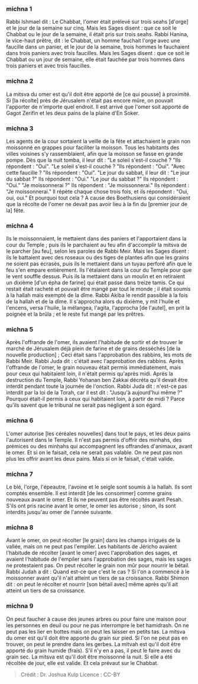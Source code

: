 
### michna 1
Rabbi Ishmael dit : Le Chabbat, l'omer était prélevé sur trois seahs [d'orge] et le jour de la semaine sur cinq. Mais les Sages disent : que ce soit le Chabbat ou le jour de la semaine, il était pris sur trois seahs. Rabbi Hanina, le vice-haut prêtre, dit : le Chabbat, un homme fauchait l'orge avec une faucille dans un panier, et le jour de la semaine, trois hommes le fauchaient dans trois paniers avec trois faucilles. Mais les Sages disent : que ce soit le Chabbat ou un jour de semaine, elle était fauchée par trois hommes dans trois paniers et avec trois faucilles.

### michna 2
La mitsva du omer est qu'il doit être apporté de [ce qui pousse] à proximité. Si [la récolte] près de Jérusalem n'était pas encore mûre, on pouvait l'apporter de n'importe quel endroit. Il est arrivé que l'omer soit apporté de Gagot Zerifin et les deux pains de la plaine d'En Soker.

### michna 3
Les agents de la cour sortaient la veille de la fête et attachaient le grain non moissonné en grappes pour faciliter la moisson. Tous les habitants des villes voisines s'y rassemblaient, afin que la moisson se fasse en grande pompe. Dès que la nuit tomba, il leur dit : "Le soleil s'est-il couché ? "Ils répondent : "Oui". "Le soleil s'est-il couché ? "Ils répondent : "Oui". "Avec cette faucille ? "Ils répondent : "Oui". "Le jour du sabbat, il leur dit : "Le jour du sabbat ?" Ils répondent : "Oui." "Le jour du sabbat ?" Ils répondent : "Oui." "Je moissonnerai ?" Ils répondent : "Je moissonnerai." Ils répondent : "Je moissonnerai." Il répète chaque chose trois fois, et ils répondent : "Oui, oui, oui." Et pourquoi tout cela ? A cause des Boethusiens qui considéraient que la récolte de l'omer ne devait pas avoir lieu à la fin du [premier jour de la] fête.

### michna 4
Ils le moissonnaient, le mettaient dans des paniers et l'apportaient dans la cour du Temple ; puis ils le parchaient au feu afin d'accomplir la mitsva de le parcher [au feu], selon les paroles de Rabbi Meir. Mais les Sages disent : ils le battaient avec des roseaux ou des tiges de plantes afin que les grains ne soient pas écrasés, puis ils le mettaient dans un tuyau perforé afin que le feu s'en empare entièrement. Ils l'étalaient dans la cour du Temple pour que le vent souffle dessus. Puis ils la mettaient dans un moulin et en retiraient un dixième [d'un épha de farine] qui était passé dans treize tamis. Ce qui restait était racheté et pouvait être mangé par tout le monde ; il était soumis à la hallah mais exempté de la dîme. Rabbi Akiba le rendit passible à la fois de la hallah et de la dîme. Il s'approcha alors du dixième, y mit l'huile et l'encens, versa l'huile, la mélangea, l'agita, l'approcha [de l'autel], en prit la poignée et la brûla ; et le reste fut mangé par les prêtres.

### michna 5
Après l'offrande de l'omer, ils avaient l'habitude de sortir et de trouver le marché de Jérusalem déjà plein de farine et de grains desséchés [de la nouvelle production] ; Ceci était sans l'approbation des rabbins, les mots de Rabbi Meir. Rabbi Juda dit : c'était avec l'approbation des rabbins. Après l'offrande de l'omer, le grain nouveau était permis immédiatement, mais pour ceux qui habitaient loin, il n'était permis qu'après midi. Après la destruction du Temple, Rabbi Yohanan ben Zakkai décréta qu'il devait être interdit pendant toute la journée de l'onction. Rabbi Juda dit : n'est-ce pas interdit par la loi de la Torah, car il est dit : "Jusqu'à aujourd'hui même ?" Pourquoi était-il permis à ceux qui habitaient loin, à partir de midi ? Parce qu'ils savent que le tribunal ne serait pas négligent à son égard.

### michna 6
L'omer autorise [les céréales nouvelles] dans tout le pays, et les deux pains l'autorisent dans le Temple. Il n'est pas permis d'offrir des minhahs, des prémices ou des minhahs qui accompagnent les offrandes d'animaux, avant le omer. Et si on le faisait, cela ne serait pas valable. On ne peut pas non plus les offrir avant les deux pains. Mais si on le faisait, c'était valide.

### michna 7
Le blé, l'orge, l'épeautre, l'avoine et le seigle sont soumis à la hallah. Ils sont comptés ensemble. Il est interdit [de les consommer] comme grains nouveaux avant le omer. Et ils ne peuvent pas être récoltés avant Pesah. S'ils ont pris racine avant le omer, le omer les autorise ; sinon, ils sont interdits jusqu'au omer de l'année suivante.

### michna 8
Avant le omer, on peut récolter [le grain] dans les champs irrigués de la vallée, mais on ne peut pas l'empiler. Les habitants de Jéricho avaient l'habitude de récolter [avant le omer] avec l'approbation des sages, et avaient l'habitude de l'empiler sans l'approbation des sages, mais les sages ne protestaient pas. On peut récolter le grain non mûr pour nourrir le bétail. Rabbi Judah a dit : Quand est-ce que c'est le cas ? Si l'on a commencé à le moissonner avant qu'il n'ait atteint un tiers de sa croissance. Rabbi Shimon dit : on peut le récolter et nourrir [son bétail avec] même après qu'il ait atteint un tiers de sa croissance.

### michna 9
On peut faucher à cause des jeunes arbres ou pour faire une maison pour les personnes en deuil ou pour ne pas interrompre le bet hamidrash. On ne peut pas les lier en bottes mais on peut les laisser en petits tas. La mitsva du omer est qu'il doit être apporté du grain sur pied. Si l'on ne peut pas en trouver, on peut le prendre dans les gerbes. La mitvah est qu'il doit être apporté du grain humide (frais). S'il n'y en a pas, il peut le faire avec du grain sec. La mitsva est qu'il doit être moissonné la nuit. Si elle a été récoltée de jour, elle est valide. Et cela prévaut sur le Chabbat.

>Crédit : Dr. Joshua Kulp
>Licence : CC-BY